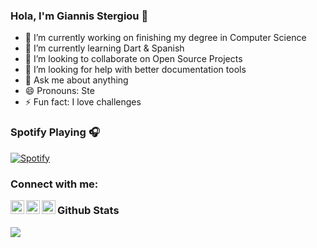 ### Hola, I'm Giannis Stergiou 👋

- 🔭 I’m currently working on finishing my degree in Computer Science
- 🌱 I’m currently learning Dart & Spanish 
- 👯 I’m looking to collaborate on Open Source Projects
- 🤔 I’m looking for help with better documentation tools
- 💬 Ask me about anything
- 😄 Pronouns: Ste
- ⚡ Fun fact: I love challenges

### Spotify Playing 🎧
<!--- [<img src="https://novatorem-seven-gamma.vercel.app/api/spotify" alt="Spotify Now Playing" width="350"/>](https://open.spotify.com/user/11122631998) --->
[![Spotify](https://novatorem-seven-gamma.vercel.app/api/spotify)](https://open.spotify.com/user/11122631998)

### Connect with me:

[<img align="left" alt="ste | Twitter" width="22px" src="https://cdn.jsdelivr.net/npm/simple-icons@v3/icons/twitter.svg" />][twitter]
[<img align="left" alt="ste | LinkedIn" width="22px" src="https://cdn.jsdelivr.net/npm/simple-icons@v3/icons/linkedin.svg" />][linkedin]
[<img align="left" alt="ste | Instagram" width="22px" src="https://cdn.jsdelivr.net/npm/simple-icons@v3/icons/instagram.svg" />][instagram]

### Github Stats
<img src="https://github-readme-stats-navy-five.vercel.app/api?username=giannissterg&&show_icons=true&&theme=vue-dark">

[twitter]: https://twitter.com/giannissterg
[facebook]: https://www.facebook.com/giannis.stergiou.9
[linkedin]: https://www.linkedin.com/in/giannis-stergiou-9aaa71144
[instagram]: https://www.instagram.com/giannisst213
